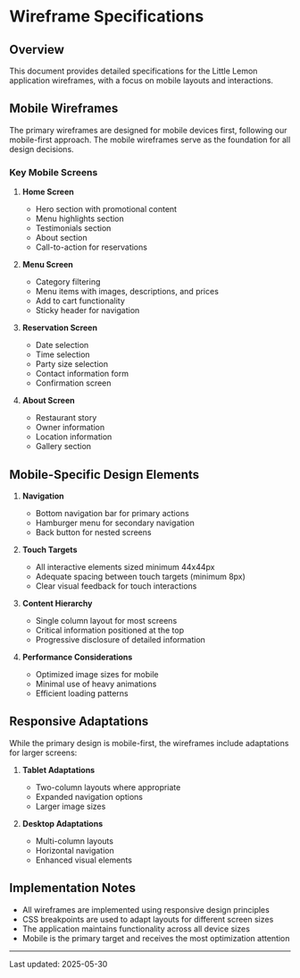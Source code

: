 # Wireframe Specifications

## Overview

This document provides detailed specifications for the Little Lemon application wireframes, with a focus on mobile layouts and interactions.

## Mobile Wireframes

The primary wireframes are designed for mobile devices first, following our mobile-first approach. The mobile wireframes serve as the foundation for all design decisions.

### Key Mobile Screens

1. **Home Screen**
   - Hero section with promotional content
   - Menu highlights section
   - Testimonials section
   - About section
   - Call-to-action for reservations

2. **Menu Screen**
   - Category filtering
   - Menu items with images, descriptions, and prices
   - Add to cart functionality
   - Sticky header for navigation

3. **Reservation Screen**
   - Date selection
   - Time selection
   - Party size selection
   - Contact information form
   - Confirmation screen

4. **About Screen**
   - Restaurant story
   - Owner information
   - Location information
   - Gallery section

## Mobile-Specific Design Elements

1. **Navigation**
   - Bottom navigation bar for primary actions
   - Hamburger menu for secondary navigation
   - Back button for nested screens

2. **Touch Targets**
   - All interactive elements sized minimum 44x44px
   - Adequate spacing between touch targets (minimum 8px)
   - Clear visual feedback for touch interactions

3. **Content Hierarchy**
   - Single column layout for most screens
   - Critical information positioned at the top
   - Progressive disclosure of detailed information

4. **Performance Considerations**
   - Optimized image sizes for mobile
   - Minimal use of heavy animations
   - Efficient loading patterns

## Responsive Adaptations

While the primary design is mobile-first, the wireframes include adaptations for larger screens:

1. **Tablet Adaptations**
   - Two-column layouts where appropriate
   - Expanded navigation options
   - Larger image sizes

2. **Desktop Adaptations**
   - Multi-column layouts
   - Horizontal navigation
   - Enhanced visual elements

## Implementation Notes

- All wireframes are implemented using responsive design principles
- CSS breakpoints are used to adapt layouts for different screen sizes
- The application maintains functionality across all device sizes
- Mobile is the primary target and receives the most optimization attention

---

Last updated: 2025-05-30

